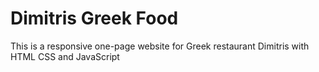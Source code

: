 # Dimitris Greek Food
This is a responsive one-page website for Greek restaurant Dimitris with HTML CSS and JavaScript

